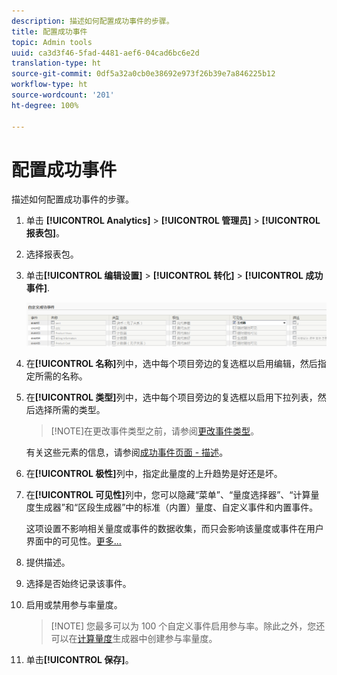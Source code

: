 ```yaml
---
description: 描述如何配置成功事件的步骤。
title: 配置成功事件
topic: Admin tools
uuid: ca3d3f46-5fad-4481-aef6-04cad6bc6e2d
translation-type: ht
source-git-commit: 0df5a32a0cb0e38692e973f26b39e7a846225b12
workflow-type: ht
source-wordcount: '201'
ht-degree: 100%

---
```



# 配置成功事件

描述如何配置成功事件的步骤。

1. 单击 **[!UICONTROL Analytics]** > **[!UICONTROL 管理员]** > **[!UICONTROL 报表包]**。
1. 选择报表包。
1. 单击&#x200B;**[!UICONTROL 编辑设置]** > **[!UICONTROL 转化]** > **[!UICONTROL 成功事件]**.

   ![步骤结果](assets/success_event_page.png)

1. 在&#x200B;**[!UICONTROL 名称]**&#x200B;列中，选中每个项目旁边的复选框以启用编辑，然后指定所需的名称。
1. 在&#x200B;**[!UICONTROL 类型]**&#x200B;列中，选中每个项目旁边的复选框以启用下拉列表，然后选择所需的类型。

   >[!NOTE]在更改事件类型之前，请参阅[更改事件类型](/help/admin/admin/c-success-events/event-type.md)。

   有关这些元素的信息，请参阅[成功事件页面 - 描述](/help/admin/admin/c-success-events/success-event.md)。

1. 在&#x200B;**[!UICONTROL 极性]**&#x200B;列中，指定此量度的上升趋势是好还是坏。
1. 在&#x200B;**[!UICONTROL 可见性]**&#x200B;列中，您可以隐藏“菜单”、“量度选择器”、“计算量度生成器”和“区段生成器”中的标准（内置）量度、自定义事件和内置事件。

   这项设置不影响相关量度或事件的数据收集，而只会影响该量度或事件在用户界面中的可见性。[更多...](/help/admin/admin/metric-visibility.md)
1. 提供描述。
1. 选择是否始终记录该事件。
1. 启用或禁用参与率量度。

   >[!NOTE] 您最多可以为 100 个自定义事件启用参与率。除此之外，您还可以在[计算量度](/help/components/c-calcmetrics/c-workflow/cm-workflow/c-build-metrics/participation-metric.md)生成器中创建参与率量度。

1. 单击&#x200B;**[!UICONTROL 保存]**。

